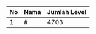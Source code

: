 | No | Nama            | Jumlah Level |
|----|-----------------|--------------|
| 1  | #    |    4703        |
